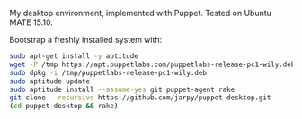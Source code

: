 My desktop environment, implemented with Puppet.
Tested on Ubuntu MATE 15.10.

Bootstrap a freshly installed system with:

```bash
sudo apt-get install -y aptitude
wget -P /tmp https://apt.puppetlabs.com/puppetlabs-release-pc1-wily.deb
sudo dpkg -i /tmp/puppetlabs-release-pc1-wily.deb
sudo aptitude update
sudo aptitude install --assume-yes git puppet-agent rake
git clone --recursive https://github.com/jarpy/puppet-desktop.git
(cd puppet-desktop && rake)
```
